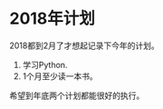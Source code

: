 <!--
.. title: plan for 2018
.. slug: plan-for-2018
.. date: 2018-02-14 01:15:41 UTC+08:00
.. tags: 
.. category: 
.. link: 
.. description: 
.. type: text
-->

2018年计划
==
2018都到2月了才想起记录下今年的计划。
1. 学习Python.
2. 1个月至少读一本书。

希望到年底两个计划都能很好的执行。